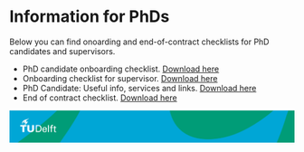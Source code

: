# Information for PhDs 

Below you can find onoarding and end-of-contract checklists for PhD candidates and supervisors.

- PhD candidate onboarding checklist. [Download here](./Appendices/candidate_checklist.pdf)
- Onboarding checklist for supervisor. [Download here](./Appendices/supervisor_checklist.pdf) <!-- Note: this file is also referenced in the hiring of PhD/Postdocs, step 4.2 -->
- PhD Candidate: Useful info, services and links. [Download here](./Appendices/phd_useful_info.pdf)
- End of contract checklist. [Download here](./Appendices/offboarding_checklist.pdf)



![footer](../../figures/footer-tudelft.jpg)

